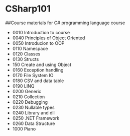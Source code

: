 # CSharp101
##Course materials for C# programming language course

  - 0010 Introduction to course
  - 0040 Principles of Object Oriented
  - 0050 Introducion to OOP
  - 0110 Namespace
  - 0120 Classes
  - 0130 Structs
  - 150 Create and using Object
  - 0160 Exception handling
  - 0170 File System IO
  - 0180 CSV and data table
  - 0190 LINQ
  - 0200 Generic
  - 0210 Collection
  - 0220 Debugging
  - 0230 Nullable types
  - 0240 Library and dll
  - 0250 .NET Framework
  - 0260 Data Structure
  - 1000 Piano
